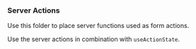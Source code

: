 ### Server Actions

Use this folder to place server functions used as form actions.

Use the server actions in combination with `useActionState`.
